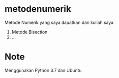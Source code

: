 # metodenumerik
Metode Numerik yang saya dapatkan dari kuliah saya.

1. Metode Bisection
2. ...

# Note
Menggunakan Python 3.7 dan Ubuntu 

